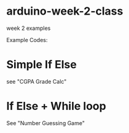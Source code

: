 # arduino-week-2-class
week 2 examples

Example Codes:

# Simple If Else
 see "CGPA Grade Calc"

# If Else + While loop
See "Number Guessing Game"
